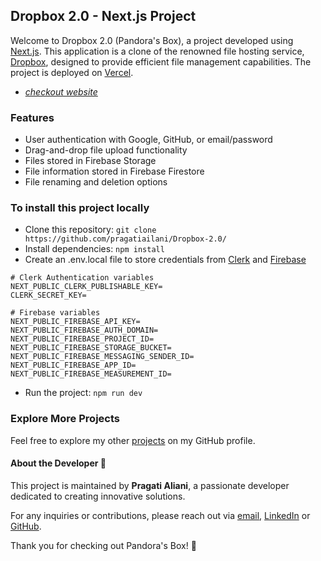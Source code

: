 ## Dropbox 2.0 - Next.js Project

Welcome to Dropbox 2.0 (Pandora's Box), a project developed using [Next.js](https://nextjs.org/). This application is a clone of the renowned file hosting service, [Dropbox](https://www.dropbox.com/), designed to provide efficient file management capabilities.
 The project is deployed on [Vercel](https://vercel.com/).

- *[checkout website](https://pandoras-box-beta.vercel.app/)*

### Features

- User authentication with Google, GitHub, or email/password
- Drag-and-drop file upload functionality
- Files stored in Firebase Storage
- File information stored in Firebase Firestore
- File renaming and deletion options

### To install this project locally
- Clone this repository: `git clone https://github.com/pragatiailani/Dropbox-2.0/`
- Install dependencies: `npm install`
- Create an .env.local file to store credentials from [Clerk](https://clerk.com/) and [Firebase](https://firebase.google.com/)
```
# Clerk Authentication variables
NEXT_PUBLIC_CLERK_PUBLISHABLE_KEY=
CLERK_SECRET_KEY=

# Firebase variables
NEXT_PUBLIC_FIREBASE_API_KEY=
NEXT_PUBLIC_FIREBASE_AUTH_DOMAIN=
NEXT_PUBLIC_FIREBASE_PROJECT_ID=
NEXT_PUBLIC_FIREBASE_STORAGE_BUCKET=
NEXT_PUBLIC_FIREBASE_MESSAGING_SENDER_ID=
NEXT_PUBLIC_FIREBASE_APP_ID=
NEXT_PUBLIC_FIREBASE_MEASUREMENT_ID=
```
- Run the project: `npm run dev`

### Explore More Projects

Feel free to explore my other [projects](https://github.com/pragatiailani?tab=repositories) on my GitHub profile.

#### About the Developer 🚀

This project is maintained by **Pragati Aliani**, a passionate developer dedicated to creating innovative solutions.

For any inquiries or contributions, please reach out via [email](mailto:pragati.aliani2003@email.com), [LinkedIn](https://www.linkedin.com/in/pragati-aliani/) or [GitHub](https://github.com/pragatiailani).

Thank you for checking out Pandora's Box! 🎁
